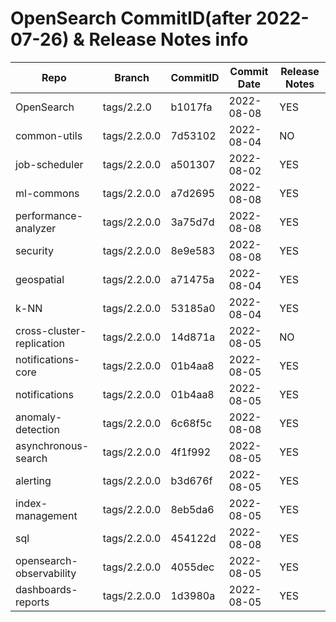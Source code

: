 # OpenSearch CommitID(after 2022-07-26) & Release Notes info
|          Repo           |   Branch   |CommitID|Commit Date|Release Notes|
|-------------------------|------------|--------|-----------|-------------|
|OpenSearch               |tags/2.2.0  |b1017fa |2022-08-08 |YES          |
|common-utils             |tags/2.2.0.0|7d53102 |2022-08-04 |NO           |
|job-scheduler            |tags/2.2.0.0|a501307 |2022-08-02 |YES          |
|ml-commons               |tags/2.2.0.0|a7d2695 |2022-08-08 |YES          |
|performance-analyzer     |tags/2.2.0.0|3a75d7d |2022-08-08 |YES          |
|security                 |tags/2.2.0.0|8e9e583 |2022-08-08 |YES          |
|geospatial               |tags/2.2.0.0|a71475a |2022-08-04 |YES          |
|k-NN                     |tags/2.2.0.0|53185a0 |2022-08-04 |YES          |
|cross-cluster-replication|tags/2.2.0.0|14d871a |2022-08-05 |NO           |
|notifications-core       |tags/2.2.0.0|01b4aa8 |2022-08-05 |YES          |
|notifications            |tags/2.2.0.0|01b4aa8 |2022-08-05 |YES          |
|anomaly-detection        |tags/2.2.0.0|6c68f5c |2022-08-08 |YES          |
|asynchronous-search      |tags/2.2.0.0|4f1f992 |2022-08-05 |YES          |
|alerting                 |tags/2.2.0.0|b3d676f |2022-08-05 |YES          |
|index-management         |tags/2.2.0.0|8eb5da6 |2022-08-05 |YES          |
|sql                      |tags/2.2.0.0|454122d |2022-08-08 |YES          |
|opensearch-observability |tags/2.2.0.0|4055dec |2022-08-05 |YES          |
|dashboards-reports       |tags/2.2.0.0|1d3980a |2022-08-05 |YES          |
